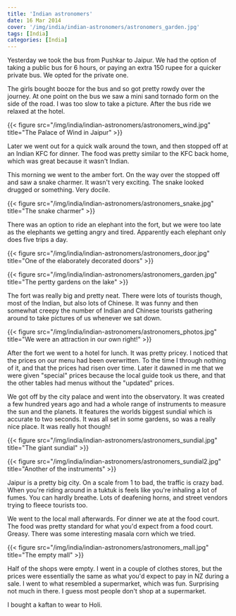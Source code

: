```yaml
---
title: 'Indian astronomers'
date: 16 Mar 2014
cover: '/img/india/indian-astronomers/astronomers_garden.jpg'
tags: [India]
categories: [India]
---
```


Yesterday we took the bus from Pushkar to Jaipur. We had the option of taking a public bus for 6 hours, or paying an extra 150 rupee for a quicker private bus. We opted for the private one.

The girls bought booze for the bus and so got pretty rowdy over the journey. At one point on the bus we saw a mini sand tornado form on the side of the road. I was too slow to take a picture. After the bus ride we relaxed at the hotel.

{{< figure src="/img/india/indian-astronomers/astronomers_wind.jpg" title="The Palace of Wind in Jaipur" >}}

Later we went out for a quick walk around the town, and then stopped off at an Indian KFC for dinner. The food was pretty similar to the KFC back home, which was great because it wasn't Indian.

This morning we went to the amber fort. On the way over the stopped off and saw a snake charmer. It wasn't very exciting. The snake looked drugged or something. Very docile.

{{< figure src="/img/india/indian-astronomers/astronomers_snake.jpg" title="The snake charmer" >}}

There was an option to ride an elephant into the fort, but we were too late as the elephants we getting angry and tired. Apparently each elephant only does five trips a day.

{{< figure src="/img/india/indian-astronomers/astronomers_door.jpg" title="One of the elaborately decorated doors" >}}

{{< figure src="/img/india/indian-astronomers/astronomers_garden.jpg" title="The pertty gardens on the lake" >}}

The fort was really big and pretty neat. There were lots of tourists though, most of the Indian, but also lots of Chinese. It was funny and then somewhat creepy the number of Indian and Chinese tourists gathering around to take pictures of us whenever we sat down.

{{< figure src="/img/india/indian-astronomers/astronomers_photos.jpg" title="We were an attraction in our own right!" >}}

After the fort we went to a hotel for lunch. It was pretty pricey. I noticed that the prices on our menu had been overwritten. To the time I through nothing of it, and that the prices had risen over time. Later it dawned in me that we were given "special" prices because the local guide took us there, and that the other tables had menus without the "updated" prices.

We got off by the city palace and went into the observatory. It was created a few hundred years ago and had a whole range of instruments to measure the sun and the planets. It features the worlds biggest sundial which is accurate to two seconds. It was all set in some gardens, so was a really nice place. It was really hot though!

{{< figure src="/img/india/indian-astronomers/astronomers_sundial.jpg" title="The giant sundial" >}}

{{< figure src="/img/india/indian-astronomers/astronomers_sundial2.jpg" title="Another of the instruments" >}}

Jaipur is a pretty big city. On a scale from 1 to bad, the traffic is crazy bad. When you're riding around in a tuktuk is feels like you're inhaling a lot of fumes. You can hardly breathe. Lots of deafening horns, and street vendors trying to fleece tourists too.

We went to the local mall afterwards. For dinner we ate at the food court. The food was pretty standard for what you'd expect from a food court. Greasy. There was some interesting masala corn which we tried.

{{< figure src="/img/india/indian-astronomers/astronomers_mall.jpg" title="The empty mall" >}}

Half of the shops were empty. I went in a couple of clothes stores, but the prices were essentially the same as what you'd expect to pay in NZ during a sale. I went to what resembled a supermarket, which was fun. Surprising not much in there. I guess most people don't shop at a supermarket.

I bought a kaftan to wear to Holi.